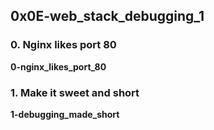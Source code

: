 ## 0x0E-web_stack_debugging_1


### 0. Nginx likes port 80
**0-nginx_likes_port_80**


### 1. Make it sweet and short
**1-debugging_made_short**
